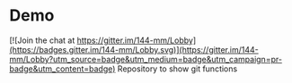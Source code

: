 # Demo

[![Join the chat at https://gitter.im/144-mm/Lobby](https://badges.gitter.im/144-mm/Lobby.svg)](https://gitter.im/144-mm/Lobby?utm_source=badge&utm_medium=badge&utm_campaign=pr-badge&utm_content=badge)
Repository to show git functions
